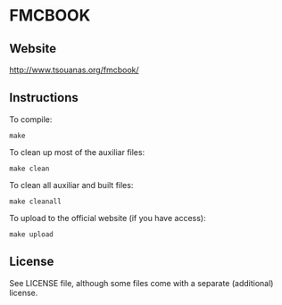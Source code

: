 # FMCBOOK

## Website

<http://www.tsouanas.org/fmcbook/>

## Instructions

To compile:

    make

To clean up most of the auxiliar files:

    make clean

To clean all auxiliar and built files:

    make cleanall

To upload to the official website (if you have access):

    make upload

## License

See LICENSE file, although some files come with a separate (additional) license.

